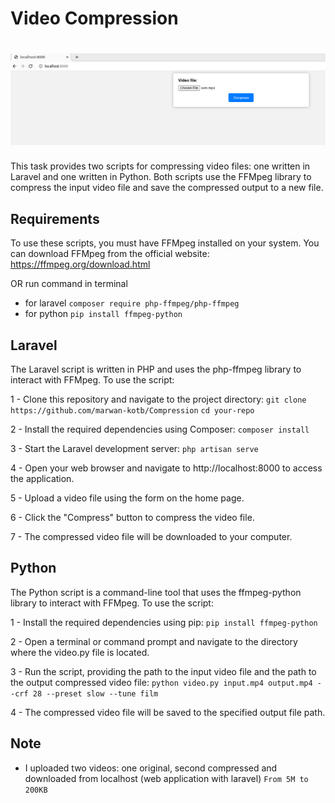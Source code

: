 # Video Compression

# ![img](img.png)



This task provides two scripts for compressing video files: one written in Laravel and one written in Python. Both scripts use the FFMpeg library to compress the input video file and save the compressed output to a new file.


## Requirements
To use these scripts, you must have FFMpeg installed on your system. You can download FFMpeg from the official website: https://ffmpeg.org/download.html

OR run command in terminal
- for laravel `composer require php-ffmpeg/php-ffmpeg`
- for python `pip install ffmpeg-python`

## Laravel
The Laravel script is written in PHP and uses the php-ffmpeg library to interact with FFMpeg. To use the script:

1 - Clone this repository and navigate to the project directory:
`git clone https://github.com/marwan-kotb/Compression`
`cd your-repo`

2 - Install the required dependencies using Composer: 
`composer install`

3 - Start the Laravel development server:
`php artisan serve`

4 - Open your web browser and navigate to http://localhost:8000 to access the application.

5 - Upload a video file using the form on the home page.

6 - Click the "Compress" button to compress the video file.

7 - The compressed video file will be downloaded to your computer.


## Python

The Python script is a command-line tool that uses the ffmpeg-python library to interact with FFMpeg. To use the script:

1 - Install the required dependencies using pip:
`pip install ffmpeg-python`

2 - Open a terminal or command prompt and navigate to the directory where the video.py file is located.

3 - Run the script, providing the path to the input video file and the path to the output compressed video file:
`python video.py input.mp4 output.mp4 --crf 28 --preset slow --tune film`

4 - The compressed video file will be saved to the specified output file path.



## Note
- I uploaded two videos:
one original, 
second compressed and downloaded from localhost (web application with laravel)
`From 5M to 200KB`



